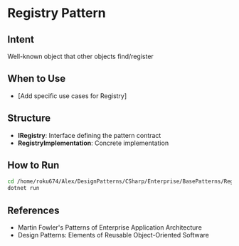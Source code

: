 # Registry Pattern

## Intent
Well-known object that other objects find/register

## When to Use
- [Add specific use cases for Registry]

## Structure
- **IRegistry**: Interface defining the pattern contract
- **RegistryImplementation**: Concrete implementation

## How to Run
```bash
cd /home/roku674/Alex/DesignPatterns/CSharp/Enterprise/BasePatterns/Registry
dotnet run
```

## References
- Martin Fowler's Patterns of Enterprise Application Architecture
- Design Patterns: Elements of Reusable Object-Oriented Software
